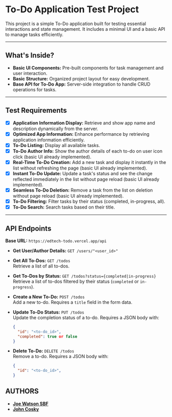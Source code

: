 # To-Do Application Test Project

This project is a simple To-Do application built for testing essential interactions and state management. It includes a minimal UI and a basic API to manage tasks efficiently.

---

## What's Inside?

- **Basic UI Components:** Pre-built components for task management and user interaction.
- **Basic Structure:** Organized project layout for easy development.
- **Base API for To-Do App:** Server-side integration to handle CRUD operations for tasks.

---

## Test Requirements

- [x] **Application Information Display:** Retrieve and show app name and description dynamically from the server.
- [x] **Optimized App Information:** Enhance performance by retrieving application information efficiently.
- [x] **To-Do Listing:** Display all available tasks.
- [x] **To-Do Author Info:** Show the author details of each to-do on user icon click (basic UI already implemented).
- [x] **Real-Time To-Do Creation:** Add a new task and display it instantly in the list without refreshing the page (basic UI already implemented).
- [x] **Instant To-Do Update:** Update a task's status and see the change reflected immediately in the list without page reload (basic UI already implemented).
- [x] **Seamless To-Do Deletion:** Remove a task from the list on deletion without page reload (basic UI already implemented).
- [x] **To-Do Filtering:** Filter tasks by their status (completed, in-progress, all).
- [x] **To-Do Search:** Search tasks based on their title.

---

## API Endpoints

**Base URL:** `https://edtech-todo.vercel.app/api`

- **Get User/Author Details:** `GET /users/"<user_id>"`  

- **Get All To-Dos:** `GET /todos`  
  Retrieve a list of all to-dos.

- **Get To-Dos by Status:** `GET /todos?status={completed|in-progress}`  
  Retrieve a list of to-dos filtered by their status (`completed` or `in-progress`).

- **Create a New To-Do:** `POST /todos`  
  Add a new to-do. Requires a `title` field in the form data.

- **Update To-Do Status:** `PUT /todos`  
  Update the completion status of a to-do. Requires a JSON body with:
  ```json
  {
    "id": "<to-do_id>",
    "completed": true or false
  }
- **Delete To-Do:** `DELETE /todos`  
  Remove a to-do. Requires a JSON body with:
  ```json
  {
    "id": "<to-do_id>",
  }


## AUTHORS
- **[Joe Watson SBF](https://github.com/joe-watson-sbf)**
- **[John Cosky](https://github.com/john6847)**
